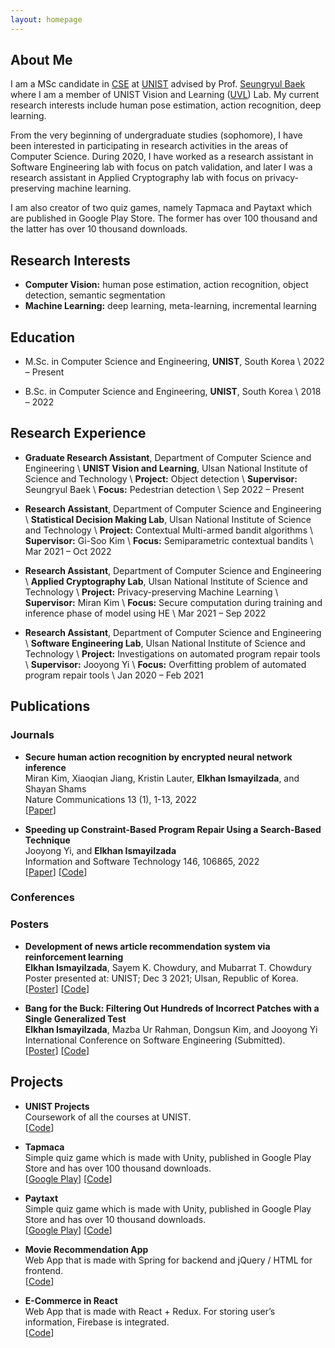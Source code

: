 ```yaml
---
layout: homepage
---
```


## About Me

I am a MSc candidate in [CSE](https://cse.unist.ac.kr/) at [UNIST](https://www.unist.ac.kr/) advised by Prof. [Seungryul Baek](https://sites.google.com/site/bsrvision00/) where I am a member of UNIST Vision and Learning ([UVL](http://vision.unist.ac.kr)) Lab. My current research interests include human pose estimation, action recognition, deep learning.

From the very beginning of undergraduate studies (sophomore), I have been interested in participating in research activities in the areas of Computer Science. During 2020, I have worked as a research assistant in Software Engineering lab with focus on patch validation, and later I was a research assistant in Applied Cryptography lab with focus on privacy-preserving machine learning.

I am also creator of two quiz games, namely Tapmaca and Paytaxt which are published in Google Play Store. The former has over 100 thousand and the latter has over 10 thousand downloads.

## Research Interests

- **Computer Vision:** human pose estimation, action recognition, object detection, semantic segmentation
- **Machine Learning:** deep learning, meta-learning, incremental learning

## Education
- M.Sc. in Computer Science and Engineering, **UNIST**, South Korea \\
  2022 – Present
  
- B.Sc. in Computer Science and Engineering, **UNIST**, South Korea \\
  2018 – 2022

## Research Experience

- **Graduate Research Assistant**, Department of Computer Science and Engineering \\
  **UNIST Vision and Learning**, Ulsan National Institute of Science and Technology \\
  **Project:** Object detection \\
  **Supervisor:** Seungryul Baek \\
  **Focus:** Pedestrian detection \\
  Sep 2022 – Present
  
- **Research Assistant**, Department of Computer Science and Engineering \\
  **Statistical Decision Making Lab**, Ulsan National Institute of Science and Technology \\
  **Project:** Contextual Multi-armed bandit algorithms \\
  **Supervisor:** Gi-Soo Kim \\
  **Focus:** Semiparametric contextual bandits \\
  Mar 2021 – Oct 2022
  
  
- **Research Assistant**, Department of Computer Science and Engineering \\
  **Applied Cryptography Lab**, Ulsan National Institute of Science and Technology \\
  **Project:** Privacy-preserving Machine Learning \\
  **Supervisor:** Miran Kim \\
  **Focus:** Secure computation during training and inference phase of model using HE \\
  Mar 2021 – Sep 2022

- **Research Assistant**, Department of Computer Science and Engineering \\
  **Software Engineering Lab**, Ulsan National Institute of Science and Technology \\
  **Project:** Investigations on automated program repair tools \\
  **Supervisor:** Jooyong Yi \\
  **Focus:** Overfitting problem of automated program repair tools \\
  Jan 2020 – Feb 2021

## Publications

### Journals

- **Secure human action recognition by encrypted neural network inference**
  <br>
  Miran Kim, Xiaoqian Jiang, Kristin Lauter, **Elkhan Ismayilzada**, and Shayan Shams
  <br>
  Nature Communications 13 (1), 1-13, 2022
  <br>
  [[Paper](https://doi.org/10.1038/s41467-022-32168-5)]

- **Speeding up Constraint-Based Program Repair Using a Search-Based Technique**
  <br>
  Jooyong Yi, and **Elkhan Ismayilzada**
  <br>
  Information and Software Technology 146, 106865, 2022
  <br>
  [[Paper](https://doi.org/10.1016/j.infsof.2022.106865)]
  [[Code](https://github.com/jyi/fangelix)]

### Conferences
  
### Posters
- **Development of news article recommendation system via reinforcement learning**
  <br>
  **Elkhan Ismayilzada**, Sayem K. Chowdury, and Mubarrat T. Chowdury
  <br>
  Poster presented at: UNIST; Dec 3 2021; Ulsan, Republic of Korea.
  <br>
  [[Poster](https://drive.google.com/file/d/1NgkcPL2f6GhuSm-gaBw9lTEbMrHrZZ1S/view)]
  [[Code](https://github.com/kcsayem/Parallelization-of-bandit-algorithms-to-reduce-computational-cost-of-news-article-recommendation-sys)]

- **Bang for the Buck: Filtering Out Hundreds of Incorrect Patches with a Single Generalized Test**
  <br>
  **Elkhan Ismayilzada**, Mazba Ur Rahman, Dongsun Kim, and Jooyong Yi
  <br>
  International Conference on Software Engineering (Submitted).
  <br>
  [[Poster](https://drive.google.com/file/d/1pLrGCSrLL-ICqgwZ0KLVnZNNkUpbvF7t/view)]
  [[Code](https://github.com/poracle100/poracle-experiments)]

## Projects
- **UNIST Projects** 
  <br>
  Coursework of all the courses at UNIST.
  <br>
  [[Code](https://github.com/elkhanzada/unist-projects)]

- **Tapmaca**
  <br>
  Simple quiz game which is made with Unity, published in Google Play Store and has over 100 thousand downloads.
  <br>
  [[Google Play](https://play.google.com/store/apps/details?id=com.elkhan.tapmaca)] [[Code](https://github.com/elkhanzada/tapmaca)]

- **Paytaxt**
  <br>
  Simple quiz game which is made with Unity, published in Google Play Store and has over 10 thousand downloads.
  <br>
  [[Google Play](https://play.google.com/store/apps/details?id=com.elkhan.paytaxt)] [[Code](https://github.com/elkhanzada/paytaxt)]

- **Movie Recommendation App**
  <br>
  Web App that is made with Spring for backend and jQuery / HTML for frontend.
  <br>
  [[Code](https://github.com/elkhanzada/movie-recommendation-app)]

- **E-Commerce in React**
  <br>
  Web App that is made with React + Redux. For storing user’s information, Firebase is integrated.
  <br>
  [[Code](https://github.com/elkhanzada/react-e-commerce)]
